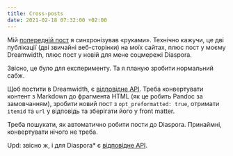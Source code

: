 ```yaml
---
title: Cross-posts
date: 2021-02-18 07:32:00 +02:00
---
```


Мій [попередній пост][1] я синхронізував «руками». Технічно кажучи, це дві публікації (дві звичайні веб-сторінки) на моїх сайтах, плюс пост у моєму Dreamwidth, плюс пост у новій для мене соцмережі Diaspora.

Звісно, це було для експерименту. Та я планую зробити нормальний сабж.

Щоб постити в Dreamwidth, є [відповідне API][2]. Треба конвертувати контент з Markdown до фрагмента HTML (як це робить Pandoc за замовчанням), зробити  новий пост з `opt_preformatted: true`, отримати `itemid` та `url` у відповідь та зберігати його у front matter.

Треба пошукати, як автоматично робити пости до Diaspora. Принаймні, конвертувати нічого не треба.

Upd: звісно ж, і для Diaspora* є [відповідне API][3].

[1]: https://test.de.co.ua/2021/02/18/chromium-end.html
[2]: https://www.livejournal.com/doc/server/ljp.csp.flat.postevent.html
[3]: https://diaspora.github.io/api-documentation/routes/posts.html#publish-a-post